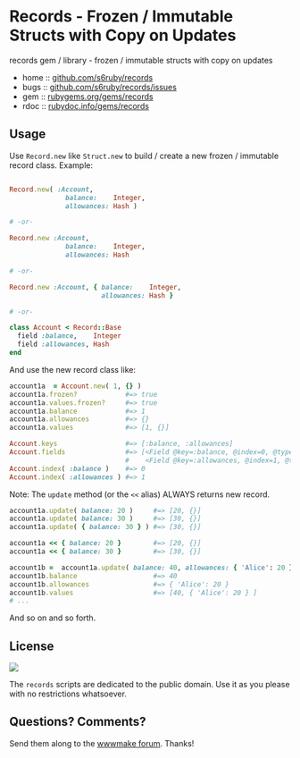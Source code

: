
# Records - Frozen / Immutable Structs with Copy on Updates

records gem / library - frozen / immutable structs with copy on updates


* home  :: [github.com/s6ruby/records](https://github.com/s6ruby/records)
* bugs  :: [github.com/s6ruby/records/issues](https://github.com/s6ruby/records/issues)
* gem   :: [rubygems.org/gems/records](https://rubygems.org/gems/records)
* rdoc  :: [rubydoc.info/gems/records](http://rubydoc.info/gems/records)


## Usage

Use `Record.new` like `Struct.new` to build / create a new frozen / immutable
record class. Example:

``` ruby

Record.new( :Account,
              balance:    Integer,
              allowances: Hash )

# -or-

Record.new :Account,
              balance:    Integer,
              allowances: Hash

# -or-

Record.new :Account, { balance:    Integer,
                       allowances: Hash }

# -or-

class Account < Record::Base
  field :balance,    Integer
  field :allowances, Hash
end
```


And use the new record class like:

``` ruby
account1a  = Account.new( 1, {} )
account1a.frozen?            #=> true
account1a.values.frozen?     #=> true
account1a.balance            #=> 1
account1a.allowances         #=> {}
account1a.values             #=> [1, {}]

Account.keys                 #=> [:balance, :allowances]
Account.fields               #=> [<Field @key=:balance, @index=0, @type=Integer>,
                             #    <Field @key=:allowances, @index=1, @type=Hash>]
Account.index( :balance )    #=> 0
Account.index( :allowances ) #=> 1
```

Note: The `update` method (or the `<<` alias)
ALWAYS returns new record.

``` ruby
account1a.update( balance: 20 )     #=> [20, {}]
account1a.update( balance: 30 )     #=> [30, {}]
account1a.update( { balance: 30 } ) #=> [30, {}]

account1a << { balance: 20 }        #=> [20, {}]
account1a << { balance: 30 }        #=> [30, {}]

account1b =  account1a.update( balance: 40, allowances: { 'Alice': 20 } )
account1b.balance                   #=> 40
account1b.allowances                #=> { 'Alice': 20 }
account1b.values                    #=> [40, { 'Alice': 20 } ]
# ...
```

And so on and so forth.





## License

![](https://publicdomainworks.github.io/buttons/zero88x31.png)

The `records` scripts are dedicated to the public domain.
Use it as you please with no restrictions whatsoever.


## Questions? Comments?

Send them along to the [wwwmake forum](http://groups.google.com/group/wwwmake).
Thanks!
